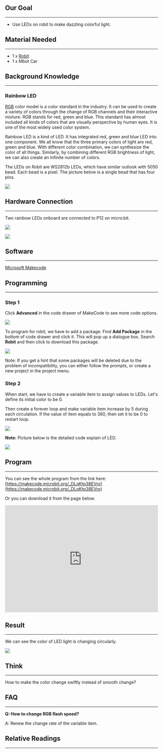 ## Our Goal  
---  
- Use LEDs on robit to make dazzling colorful light.   


## Material Needed   
---  

- 1 x [Robit](https://www.elecfreaks.com/estore/elecfreaks-robit-diy-mini-smart-cars-robot-development-platform-chassis-for-micro-bit-compatible-with-mbot.html)
- 1 x Mbot Car  


## Background Knowledge  
---  

### Rainbow LED  

[RGB](https://en.wikipedia.org/wiki/RGB_color_model) color model is a color standard in the industry. It can be used to create a variety of colors through the change of RGB channels and their interactive mixture. RGB stands for red, green and blue. This standard has almost included all kinds of colors that are visually perspective by human eyes. It is one of the most widely used color system. 

Rainbow LED is a kind of LED. It has integrated red, green and blue LED into one component. We all know that the three primary colors of light are red, green and blue. With different color combination, we can synthesize the color of all things. Similarly, by combining different RGB brightness of light, we can also create an infinite number of colors.    

The LEDs on Robit are WS2812b LEDs, which have similar outlook with 5050 bead. Each bead is a pixel. The picture below is a single bead that has four pins.  

![](https://i.imgur.com/um2QZl8.png)  


## Hardware Connection  
---  

Two rainbow LEDs onboard are connected to P12 on micro:bit.   

![](https://i.imgur.com/yOJCtFk.png)  

![](https://i.imgur.com/VB66oQ7.jpg)  


## Software   
---  
[Microsoft Makecode](https://makecode.microbit.org/#)  


## Programming   
---  

### Step 1  

Click **Advanced** in the code drawer of MakeCode to see more code options.  

![](https://i.imgur.com/LjMR5IU.png)  

To program for robit, we have to add a package. Find **Add Package** in the bottom of code drawer and click it. This will pop up a dialogue box. Search **Robit** and then click to download this package. 

![](https://i.imgur.com/ISZ6w26.png)  

Note: If you get a hint that some packages will be deleted due to the problem of incompatibility, you can either follow the prompts, or create a new project in the project menu.

### Step 2  

When start, we have to create a variable item to assign values to LEDs. Let's define its initial color to be 0.

Then create a forever loop and make variable item increase by 5 during each circulation. If the value of item equals to 360, then set it to be 0 to restart loop.

![](https://i.imgur.com/UG17sXN.png)  

**Note:** Picture below is the detailed code explain of LED.  

![](https://i.imgur.com/fojUByb.png)  
 

## Program   
---  

You can see the whole program from the link here: [https://makecode.microbit.org/_DLqKtp38EVro](https://makecode.microbit.org/_DLqKtp38EVro)

Or you can download it from the page below.

<div style="position:relative;height:0;padding-bottom:70%;overflow:hidden;"><iframe style="position:absolute;top:0;left:0;width:100%;height:100%;" src="https://makecode.microbit.org/#pub:_DLqKtp38EVro" frameborder="0" sandbox="allow-popups allow-forms allow-scripts allow-same-origin"></iframe></div>  


## Result  
---
We can see the color of LED light is changing circularly.    

![](https://i.imgur.com/9KOWt1T.gif)  


## Think   
---  

How to make the color change swiftly instead of smooth change?  


## FAQ  
---  

**Q: How to change RGB flash speed?**  

A: Renew the change rate of the variable item.  


## Relative Readings   
---  

